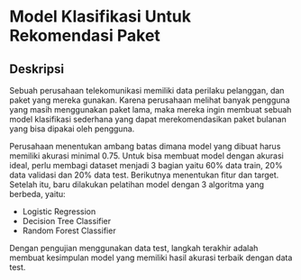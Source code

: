 # Model Klasifikasi Untuk Rekomendasi Paket  

## Deskripsi
Sebuah perusahaan telekomunikasi memiliki data perilaku pelanggan, dan paket yang mereka gunakan. Karena perusahaan melihat banyak pengguna yang masih menggunakan paket lama, maka mereka ingin membuat sebuah model klasifikasi sederhana yang dapat merekomendasikan paket bulanan yang bisa dipakai oleh pengguna. 

Perusahaan menentukan ambang batas dimana model yang dibuat harus memiliki akurasi minimal 0.75. Untuk bisa membuat model dengan akurasi ideal, perlu membagi dataset menjadi 3 bagian yaitu 60% data train, 20% data validasi dan 20% data test. Berikutnya menentukan fitur dan target. Setelah itu, baru dilakukan pelatihan model dengan 3 algoritma yang berbeda, yaitu: 
- Logistic Regression
- Decision Tree Classifier
- Random Forest Classifier

Dengan pengujian menggunakan data test, langkah terakhir adalah membuat kesimpulan model yang memiliki hasil akurasi terbaik dengan data test.